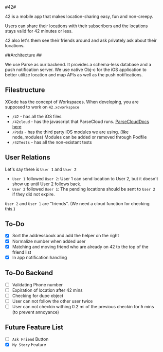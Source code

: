 #42#

42 is a mobile app that makes location-sharing easy, fun and non-creepy.

Users can share their locations with their subscribers and the locations stays valid for 42 minutes or less.

42 also let's them see their friends around and ask privately ask about their locations.


##Architecture ##

We use Parse as our backend. It provides a schema-less database and a push notification server. We use native Obj-c for the iOS application to better utilize location and map APIs as well as the push notifications.


## Filestructure ##

XCode has the concept of Workspaces. When developing, you are supposed to work on `42.xcworkspace`

* `/42` - has all the iOS files
* `/42cloud` - has the javascript that ParseCloud runs. [ParseCloudDocs here](https://parse.com/docs/cloud_code_guide)
* `/Pods` - has the third party iOS modules we are using. (like node_modules) Modules can be added or removed through Podfile
* `/42Tests` - has all the non-existant tests


## User Relations ##

Let's say there is `User 1` and `User 2`

- `User 1` followed `User 2`:  User 1 can send location to User 2, but it doesn't show up until User 2 follows back.
- `User 2` followed `User 1`: The pending locations should be sent to `User 2` if they did not expire.

`User 2` and `User 1` are "friends". (We need a cloud function for checking this.)

## To-Do ##
- [X] Sort the addressbook and add the helper on the right
- [X] Normalize number when added user
- [X] Matching and moving friend who are already on 42 to the top of the friend list
- [X] In app notification handling

## To-Do Backend ##
- [ ] Validating Phone number
- [ ] Expiration of location after 42 mins
- [ ] Checking for dupe object
- [ ] User can not follow the other user twice
- [ ] User can not checkin withing 0.2 mi of the previous checkin for 5 mins (to prevent annoyance) 

## Future Feature List ##
- [ ] `Ask Friend` Button
- [X] `My Story` Feature
